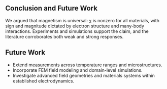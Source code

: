 Conclusion and Future Work
--------------------------

We argued that magnetism is universal: χ is nonzero for all materials, with sign and magnitude dictated by electron structure and many-body interactions. Experiments and simulations support the claim, and the literature corroborates both weak and strong responses.

Future Work
-----------
- Extend measurements across temperature ranges and microstructures.
- Incorporate FEM field modeling and domain-level simulations.
- Investigate advanced field geometries and materials systems within established electrodynamics.
